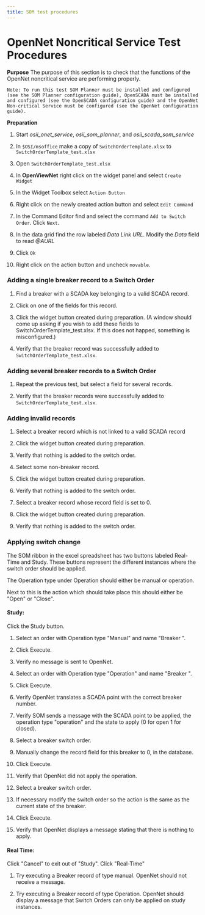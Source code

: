```yaml
---
title: SOM test procedures
---
```


# OpenNet Noncritical Service Test Procedures

**Purpose**
The purpose of this section is to check that the functions of the OpenNet noncritical service are performing properly.

	Note: To run this test SOM Planner must be installed and configured (see the SOM Planner configuration guide), OpenSCADA must be installed and configured (see the OpenSCADA configuration guide) and the OpenNet Non-critical Service must be configured (see the OpenNet configuration guide).

**Preparation**

1. Start *osii_onet_service*, *osii_som_planner*, and *osii_scada_som_service*

1. In `$OSI/msoffice` make a copy of `SwitchOrderTemplate.xlsx` to `SwitchOrderTemplate_test.xlsx`

1. Open `SwitchOrderTemplate_test.xlsx`

1. In **OpenViewNet** right click on the widget panel and select `Create Widget`

1. In the Widget Toolbox select `Action Button`

1. Right click on the newly created action button and select `Edit Command`

1. In the Command Editor find and select the command `Add to Switch Order`.  Click `Next`.

1. In the data grid find the row labeled *Data Link URL*.  Modify the *Data* field to read *@AURL*

1. Click `Ok`

1. Right click on the action button and uncheck `movable`.



### Adding a single breaker record to a Switch Order

1. Find a breaker with a SCADA key belonging to a valid SCADA record.

1. Click on one of the fields for this record.

1. Click the widget button created during preparation. (A window should come up asking if you wish to add these fields to SwitchOrderTemplate_test.xlsx.  If this does not happed, something is misconfigured.)

1. Verify that the breaker record was successfully added to `SwitchOrderTemplate_test.xlsx`.


### Adding several breaker records to a Switch Order

1. Repeat the previous test, but select a field for several records.

1. Verify that the breaker records were successfully added to `SwitchOrderTemplate_test.xlsx`.


### Adding invalid records

1. Select a breaker record which is not linked to a valid SCADA record

1. Click the widget button created during preparation.

1. Verify that nothing is added to the switch order.

1. Select some non-breaker record.

1. Click the widget button created during preparation.

1. Verify that nothing is added to the switch order.

1. Select a breaker record whose record field is set to 0.

1. Click the widget button created during preparation.

1. Verify that nothing is added to the switch order.




### Applying switch change

The SOM ribbon in the excel spreadsheet has two buttons labeled Real-Time and Study. These buttons represent the different instances where the switch order should be applied.

The Operation type under Operation should either be manual or operation.

Next to this is the action which should take place this should either be "Open" or "Close".


#### Study:

Click the Study button.

1. Select an order with Operation type "Manual" and name "Breaker <number>".

1. Click Execute.

1. Verify no message is sent to OpenNet.

1. Select an order with Operation type "Operation" and name "Breaker <number>".

1. Click Execute.

1. Verify OpenNet translates a SCADA point with the correct breaker number.

1. Verify SOM sends a message with the SCADA point to be applied, the operation type "operation" and the state to apply (0 for open 1 for closed).

1. Select a breaker switch order.

1. Manually change the record field for this breaker to 0, in the database.

1. Click Execute.

1. Verify that OpenNet did not apply the operation.

1. Select a breaker switch order.

1. If necessary modify the switch order so the action is the same as the current state of the breaker.

1. Click Execute. 

1. Verify that OpenNet displays a message stating that there is nothing to apply.


#### Real Time:

Click "Cancel" to exit out of "Study".  Click "Real-Time"

1. Try executing a Breaker record of type manual. OpenNet should not receive a message.

2. Try executing a Breaker record of type Operation. OpenNet should display a message that Switch Orders can only be applied on study instances.
